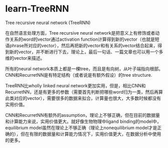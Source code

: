 # learn-TreeRNN

Tree recursive neural network (TreeRNN)

在自然语言处理方面，Tree recursive neural network是把意义上有修饰或者动作关系的word的vector通过activation function计算得到新的vector（也就是短语phrase所对应的vector），然后再把新的vector和有关系的vector结合起来，得到新的vector，并不断进行下去，理论上，最后一句话、一篇文章也可以用一个多维的vector来描述。

所有的neural network本质上都是一棵tree，而且是有向树，从叶子端指向根部。CNN和RecurretNN是有特定结构（或者说是有额外假设）的tree structure.

TreeRNN比wholly linked neural network更加实用，但是，相比CNN和RecurretNN，还是有更多的参数（需要首先判断把哪些word归为一类，然后再算此类对应的vector），需要很多的数据来拟合，计算量也很大，大多数时候都没有实用价值。

CNN和RecurretNN有额外的assumption，理论上不够正确，但在目前的数据量和计算能力来说，实用价值更大。就好像生物物理中ligand binding的model中，equilibrium model虽然在理论上不够正确（理论上nonequilibrium model才是正确的），但在有限的数据量和计算能力情况下，实用价值更大，在数据分析中使用的更多。
